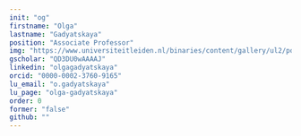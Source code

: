 ```yaml
---
init: "og"
firstname: "Olga"
lastname: "Gadyatskaya"
position: "Associate Professor"
img: "https://www.universiteitleiden.nl/binaries/content/gallery/ul2/portraits/science/g/olga-gadyatskaya.jpg/olga-gadyatskaya.jpg/d200x250"
gscholar: "QD3DU0wAAAAJ"
linkedin: "olgagadyatskaya"
orcid: "0000-0002-3760-9165"
lu_email: "o.gadyatskaya"
lu_page: "olga-gadyatskaya"
order: 0
former: "false"
github: ""
---
```


